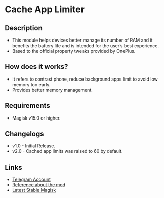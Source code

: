 # Cache App Limiter
## Description
- This module helps devices better manage its number of RAM and it benefits the battery life and is intended for the user’s best experience.
- Based to the official property tweaks provided by OnePlus.

## How does it works?
- It refers to contrast phone, reduce background apps limit to avoid low memory too early.
- Provides better memory management.

## Requirements
- Magisk v15.0 or higher.

## Changelogs
- v1.0 - Initial Release.
- v2.0 - Cached app limits was raised to 60 by default.

## Links
- <a href="https://t.me/EmperorEye1993">Telegram Account</a>
- <a href="https://www.gsmarena.com/tweak_helps_oneplus_3_better_manage_its_6gb_of_ram-blog-18891.php">Reference about the mod</a>
- <a href="https://forum.xda-developers.com/apps/magisk/official-magisk-v7-universal-systemless-t3473445">Latest Stable Magisk</a>
 
